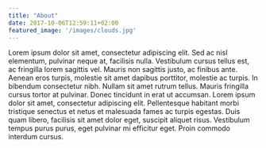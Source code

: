 ```yaml
---
title: "About"
date: 2017-10-06T12:59:11+02:00
featured_image: '/images/clouds.jpg'
---
```


Lorem ipsum dolor sit amet, consectetur adipiscing elit. Sed ac nisl elementum, pulvinar neque at, facilisis nulla. Vestibulum cursus tellus est, ac fringilla lorem sagittis vel. Mauris non sagittis justo, ac finibus ante. Aenean eros turpis, molestie sit amet dapibus porttitor, molestie ac turpis. In bibendum consectetur nibh. Nullam sit amet rutrum tellus. Mauris fringilla cursus tortor at pulvinar. Donec tincidunt in erat ut accumsan. Lorem ipsum dolor sit amet, consectetur adipiscing elit. Pellentesque habitant morbi tristique senectus et netus et malesuada fames ac turpis egestas. Duis quam libero, facilisis sit amet dolor eget, suscipit aliquet risus. Vestibulum tempus purus purus, eget pulvinar mi efficitur eget. Proin commodo interdum cursus.
